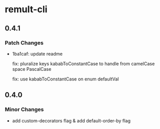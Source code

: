 # remult-cli

## 0.4.1

### Patch Changes

- 1ba1caf: update readme

  fix: pluralize keys kababToConstantCase to handle from camelCase space PascalCase

  fix: use kababToConstantCase on enum defaultVal

## 0.4.0

### Minor Changes

- add custom-decorators flag & add default-order-by flag
